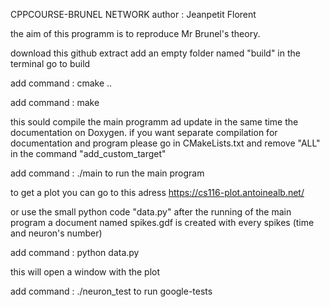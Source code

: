 CPPCOURSE-BRUNEL NETWORK
author : Jeanpetit Florent


the aim of this programm is to reproduce Mr Brunel's theory.

download this github
extract
add an empty folder named "build"
in the terminal go to build

add command : cmake ..

add command : make

this sould compile the main programm ad update in the same time the documentation on Doxygen.
if you want separate compilation for documentation and program please go in CMakeLists.txt 
and remove "ALL" in the command "add_custom_target"

add command : ./main to run the main program

to get a plot you can go to this adress https://cs116-plot.antoinealb.net/

or use the small python code "data.py"
after the running of the main program a document named spikes.gdf is created with every spikes (time and neuron's number)

add command : python data.py

this will open a window with the plot

add command : ./neuron_test to run google-tests


